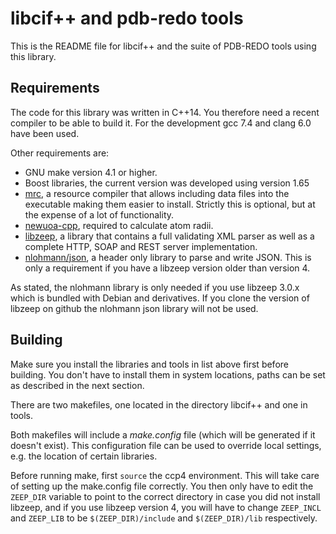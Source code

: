 libcif++ and pdb-redo tools
===========================

This is the README file for libcif++ and the suite of PDB-REDO tools
using this library.

Requirements
------------

The code for this library was written in C++14. You therefore need a
recent compiler to be able to build it. For the development gcc 7.4
and clang 6.0 have been used.

Other requirements are:

- GNU make version 4.1 or higher.
- Boost libraries, the current version was developed using version 1.65
- [mrc](https://github.com/mhekkel/mrc), a resource compiler that
  allows including data files into the executable making them easier to
  install. Strictly this is optional, but at the expense of a lot of
  functionality.
- [newuoa-cpp](https://github.com/elsid/newuoa-cpp), required to
  calculate atom radii.
- [libzeep](https://github.com/mhekkel/libzeep), a library that
  contains a full validating XML parser as well as a complete HTTP,
  SOAP and REST server implementation.
- [nlohmann/json](https://github.com/nlohmann/json), a header only
  library to parse and write JSON. This is only a requirement if you
  have a libzeep version older than version 4.

As stated, the nlohmann library is only needed if you use libzeep 3.0.x
which is bundled with Debian and derivatives. If you clone the version
of libzeep on github the nlohmann json library will not be used.

Building
--------

Make sure you install the libraries and tools in list above first
before building. You don't have to install them in system locations,
paths can be set as described in the next section.

There are two makefiles, one located in the directory libcif++ and one
in tools.

Both makefiles will include a *make.config* file (which will be
generated if it doesn't exist). This configuration file can be used to
override local settings, e.g. the location of certain libraries.

Before running make, first `source` the ccp4 environment. This will
take care of setting up the make.config file correctly. You then only
have to edit the `ZEEP_DIR` variable to point to the correct
directory in case you did not install libzeep, and if you use
libzeep version 4, you will have to change `ZEEP_INCL` and `ZEEP_LIB`
to be `$(ZEEP_DIR)/include` and `$(ZEEP_DIR)/lib` respectively.
